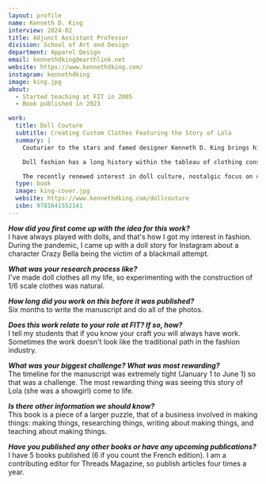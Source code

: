 ```yaml
---
layout: profile
name: Kenneth D. King
interview: 2024-02
title: Adjunct Assistant Professor
division: School of Art and Design
department: Apparel Design
email: kennethdking@earthlink.net
website: https://www.kennethdking.com/
instagram: kennethdking
image: king.jpg
about:
  - Started teaching at FIT in 2005
  - Book published in 2023

work:
  title: Doll Couture
  subtitle: Creating Custom Clothes Featuring the Story of Lola
  summary: |
    Couturier to the stars and famed designer Kenneth D. King brings his Belle Epoque sensibilities to the world of custom doll clothing construction in _Doll Couture_. Inspired by his viral social media stories of Crazy Bella and her high-fashion friends, _Doll Couture_ showcases King's one-of-a-kind designs for clothes that fit 11-1/2 inch fashion dolls. 

    Doll fashion has a long history within the tableau of clothing construction as the first way many people who sew started their sewing journeys. What sewing-crazy kid doesn't remember creating outfits for a favorite doll? Doll clothing was the entry point for so many, and it remains a craft that speaks to the intricacies of detail work that go into all clothing construction.

    The recently renewed interest in doll culture, nostalgic focus on collectibles, and renewed interest in the fiber arts make this the perfect time to step into this space. Guided by King, an expert in couture sewing who threads the needle between the mechanics of garment construction and the visual feast of rich fabrics and design, _Doll Couture_ will be a one-of-a-kind project that both delights and inspires.
  type: book
  image: king-cover.jpg
  website: https://www.kennethdking.com/dollcouture
  isbn: 9781641552141
---
```

***How did you first come up with the idea for this work?***  
I have always played with dolls, and that's how I got my interest in fashion. During the pandemic, I came up with a doll story for Instagram about a character Crazy Bella being the victim of a blackmail attempt.

***What was your research process like?***  
I've made doll clothes all my life, so experimenting with the construction of 1/6 scale clothes was natural.

***How long did you work on this before it was published?***  
Six months to write the manuscript and do all of the photos.

***Does this work relate to your role at FIT? If so, how?***  
I tell my students that if you know your craft you will always have work. Sometimes the work doesn't look like the traditional path in the fashion industry.

***What was your biggest challenge? What was most rewarding?***  
The timeline for the manuscript was extremely tight (January 1 to June 1) so that was a challenge.  The most rewarding thing was seeing this story of Lola (she was a showgirl) come to life.

***Is there other information we should know?***  
This book is a piece of a larger puzzle, that of a business involved in making things: making things, researching things, writing about making things, and teaching about making things.

***Have you published any other books or have any upcoming publications?***  
I have 5 books published (6 if you count the French edition). I am a contributing editor for Threads Magazine, so publish articles four times a year. 
